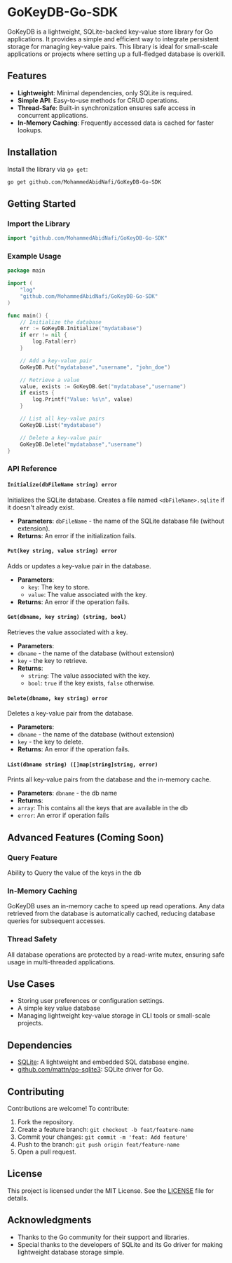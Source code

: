 # GoKeyDB-Go-SDK

GoKeyDB is a lightweight, SQLite-backed key-value store library for Go applications. It provides a simple and efficient way to integrate persistent storage for managing key-value pairs. This library is ideal for small-scale applications or projects where setting up a full-fledged database is overkill.

## Features

- **Lightweight**: Minimal dependencies, only SQLite is required.
- **Simple API**: Easy-to-use methods for CRUD operations.
- **Thread-Safe**: Built-in synchronization ensures safe access in concurrent applications.
- **In-Memory Caching**: Frequently accessed data is cached for faster lookups.

## Installation

Install the library via `go get`:

```bash
go get github.com/MohammedAbidNafi/GoKeyDB-Go-SDK
```

## Getting Started

### Import the Library

```go
import "github.com/MohammedAbidNafi/GoKeyDB-Go-SDK"
```

### Example Usage

```go
package main

import (
	"log"
	"github.com/MohammedAbidNafi/GoKeyDB-Go-SDK"
)

func main() {
	// Initialize the database
	err := GoKeyDB.Initialize("mydatabase")
	if err != nil {
		log.Fatal(err)
	}

	// Add a key-value pair
	GoKeyDB.Put("mydatabase","username", "john_doe")

	// Retrieve a value
	value, exists := GoKeyDB.Get("mydatabase","username")
	if exists {
		log.Printf("Value: %s\n", value)
	}

	// List all key-value pairs
	GoKeyDB.List("mydatabase")

	// Delete a key-value pair
	GoKeyDB.Delete("mydatabase","username")
}
```

### API Reference

#### `Initialize(dbFileName string) error`
Initializes the SQLite database. Creates a file named `<dbFileName>.sqlite` if it doesn't already exist.

- **Parameters**: `dbFileName` - the name of the SQLite database file (without extension).
- **Returns**: An error if the initialization fails.

#### `Put(key string, value string) error`
Adds or updates a key-value pair in the database.

- **Parameters**:
  - `key`: The key to store.
  - `value`: The value associated with the key.
- **Returns**: An error if the operation fails.

#### `Get(dbname, key string) (string, bool)`
Retrieves the value associated with a key.

- **Parameters**:
- `dbname` - the name of the database (without extension)
- `key` - the key to retrieve.
- **Returns**:
  - `string`: The value associated with the key.
  - `bool`: `true` if the key exists, `false` otherwise.

#### `Delete(dbname, key string) error`
Deletes a key-value pair from the database.

- **Parameters**:
- `dbname` - the name of the database (without extension)
- `key` - the key to delete.
- **Returns**: An error if the operation fails.

#### `List(dbname string) ([]map[string]string, error)`
Prints all key-value pairs from the database and the in-memory cache.

- **Parameters**: `dbname` - the db name
- **Returns**:
- `array`: This contains all the keys that are available in the db
- `error`: An error if operation fails

## Advanced Features (Coming Soon)

### Query Feature
Ability to Query the value of the keys in the db

### In-Memory Caching
GoKeyDB uses an in-memory cache to speed up read operations. Any data retrieved from the database is automatically cached, reducing database queries for subsequent accesses.

### Thread Safety
All database operations are protected by a read-write mutex, ensuring safe usage in multi-threaded applications.

## Use Cases

- Storing user preferences or configuration settings.
- A simple key value database
- Managing lightweight key-value storage in CLI tools or small-scale projects.

## Dependencies

- [SQLite](https://www.sqlite.org/): A lightweight and embedded SQL database engine.
- [github.com/mattn/go-sqlite3](https://github.com/mattn/go-sqlite3): SQLite driver for Go.

## Contributing

Contributions are welcome! To contribute:

1. Fork the repository.
2. Create a feature branch: `git checkout -b feat/feature-name`
3. Commit your changes: `git commit -m 'feat: Add feature'`
4. Push to the branch: `git push origin feat/feature-name`
5. Open a pull request.

## License

This project is licensed under the MIT License. See the [LICENSE](LICENSE) file for details.

## Acknowledgments

- Thanks to the Go community for their support and libraries.
- Special thanks to the developers of SQLite and its Go driver for making lightweight database storage simple.

